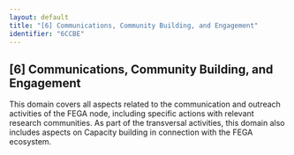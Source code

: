 ```yaml
---
layout: default
title: "[6] Communications, Community Building, and Engagement"
identifier: "6CCBE"
---
```


## [6] Communications, Community Building, and Engagement

This domain covers all aspects related to the communication and outreach activities of the FEGA node, including specific actions with relevant research communities. As part of the transversal activities, this domain also includes aspects on Capacity building in connection with the FEGA ecosystem.
